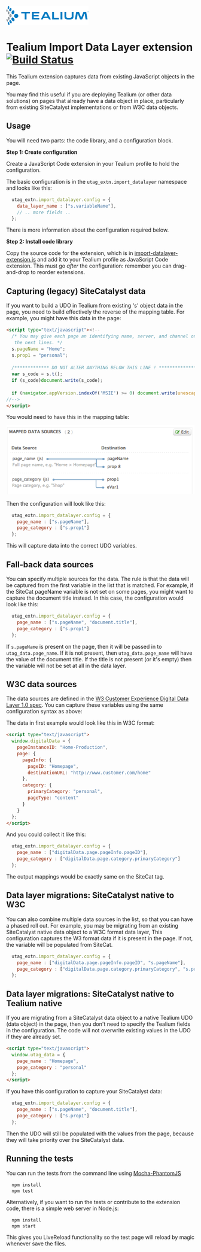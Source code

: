 ![Tealium logo](tealium-logo.png)

# Tealium Import Data Layer extension [![Build Status](https://travis-ci.org/fiann/tealium-import-datalayer.svg?branch=master)](https://travis-ci.org/fiann/tealium-import-datalayer)

This Tealium extension captures data from existing JavaScript objects in the page.

You may find this useful if you are deploying Tealium (or other data solutions) on 
pages that already have a data object in place, particularly from existing SiteCatalyst 
implementations or from W3C data objects.

## Usage

You will need two parts: the code library, and a configuration block. 

**Step 1: Create configuration**

Create a JavaScript Code extension in your Tealium profile to hold the configuration.

The basic configuration is in the `utag_extn.import_datalayer` namespace and looks like this:

```javascript
  utag_extn.import_datalayer.config = {
    data_layer_name : ["s.variableName"],
    // .. more fields ..
  };
```

There is more information about the configuration required below.

**Step 2: Install code library**

Copy the source code for the extension, which is in 
[import-datalayer-extension.js](./lib/import-datalayer-extension.js)
and add it to your Tealium profile as JavaScript Code extension. This must go *after* the
configuration: remember you can drag-and-drop to reorder extensions.


## Capturing (legacy) SiteCatalyst data

If you want to build a UDO in Tealium from existing 's' object data in the page, you need 
to build effectively the reverse of the mapping table. For example, you might have this data 
in the page:

```html
<script type="text/javascript"><!--
  /* You may give each page an identifying name, server, and channel on
   the next lines. */
  s.pageName = "Home";
  s.prop1 = "personal";
  
  /************* DO NOT ALTER ANYTHING BELOW THIS LINE ! **************/
  var s_code = s.t();
  if (s_code)document.write(s_code);

  if (navigator.appVersion.indexOf('MSIE') >= 0) document.write(unescape('%3C') + '\!-' + '-');
//-->
</script>
```

You would need to have this in the mapping table:

![Mapping table](./mappings.png)

Then the configuration will look like this:

```javascript
  utag_extn.import_datalayer.config = {
    page_name : ["s.pageName"],
    page_category : ["s.prop1"]
  };
```

This will capture data into the correct UDO variables.

## Fall-back data sources

You can specify multiple sources for the data. The rule is that the data will be captured 
from the first variable in the list that is matched. For example, if the SiteCat pageName 
variable is not set on some pages, you might want to capture the document title instead. In 
this case, the configuration would look like this:

```javascript
  utag_extn.import_datalayer.config = {
    page_name : ["s.pageName", "document.title"],
    page_category : ["s.prop1"]
  };
```

If `s.pageName` is present on the page, then it will be passed in to `utag_data.page_name`. 
If it is not present, then `utag_data.page_name` will have the value of the document title. 
If the title is not present (or it's empty) then the variable will not be set at all in the 
data layer.


## W3C data sources

The data sources are defined in the [W3 Customer Experience Digital Data Layer 1.0 spec](w3). 
You can capture these variables using the same configuration syntax as above:

 [w3]: http://www.w3.org/2013/12/ceddl-201312.pdf

The data in first example would look like this in W3C format:

```html
<script type="text/javascript">
  window.digitalData = {
    pageInstanceID: "Home-Production",
    page: {
      pageInfo: {
        pageID: "Homepage",
        destinationURL: "http://www.customer.com/home"
      },
      category: {
        primaryCategory: "personal",
        pageType: "content"
      }
    }
  };
</script>
```

And you could collect it like this:

```javascript
  utag_extn.import_datalayer.config = {
    page_name : ["digitalData.page.pageInfo.pageID"],
    page_category : ["digitalData.page.category.primaryCategory"]
  };
```

The output mappings would be exactly same on the SiteCat tag.

## Data layer migrations: SiteCatalyst native to W3C

You can also combine multiple data sources in the list, so that you can have a phased 
roll out. For example, you may be migrating from an existing SiteCatalyst native data 
object to a W3C format data layer, This configuration captures the W3 format data if it 
is present in the page. If not, the variable will be populated from SiteCat.

```javascript
  utag_extn.import_datalayer.config = {
    page_name : ["digitalData.page.pageInfo.pageID", "s.pageName"],
    page_category : ["digitalData.page.category.primaryCategory", "s.prop1"]
  };
```


## Data layer migrations: SiteCatalyst native to Tealium native

If you are migrating from a SiteCatalyst data object to a native Tealium UDO (data object) 
in the page, then you don't need to specify the Tealium fields in the configuration. The
code will not overwrite existing values in the UDO if they are already set.

```html
<script type="text/javascript">
  window.utag_data = {
    page_name : "Homepage",
    page_category : "personal"
  };
</script>
```

If you have this configuration to capture your SiteCatalyst data:

```javascript
  utag_extn.import_datalayer.config = {
    page_name : ["s.pageName", "document.title"],
    page_category : ["s.prop1"]
  };
```

Then the UDO will still be populated with the values from the page, because they will take
priority over the SiteCatalyst data.


## Running the tests

You can run the tests from the command line using [Mocha-PhantomJS](http://metaskills.net/mocha-phantomjs/)

```
  npm install
  npm test
```

Alternatively, if you want to run the tests or contribute to the extension code, there 
is a simple web server in Node.js:

```
  npm install
  npm start
```

This gives you LiveReload functionality so the test page will reload by magic whenever
save the files.
